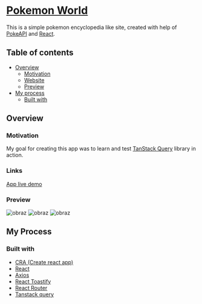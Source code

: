 # [Pokemon World](https://react-poke-world.netlify.app)

This is a simple pokemon encyclopedia like site, created with help of [PokeAPI](https://pokeapi.co/) and [React](https://reactjs.org/).

## Table of contents

- [Overview](#overview)
  - [Motivation](#motivation)
  - [Website](#website)
  - [Preview](#preview)
- [My process](#my-process)
  - [Built with](#built-with)  
  
## Overview
  
### Motivation

My goal for creating this app was to learn and test [TanStack Query](https://tanstack.com/query/v4) library in action.

### Links

[App live demo](https://react-poke-world.netlify.app)

### Preview

![obraz](https://user-images.githubusercontent.com/45789222/205501397-a60b896b-b36b-4341-bda2-c1fb49845e4d.png)
![obraz](https://user-images.githubusercontent.com/45789222/205501413-aaad5d6d-37c9-480d-b378-fa4cfbdff570.png)
![obraz](https://user-images.githubusercontent.com/45789222/205501431-4af29204-279f-4e4e-ad64-4a3a9070a3ab.png)

## My Process

### Built with

 - [CRA (Create react app)](https://create-react-app.dev/)
 - [React](https://reactjs.org/)
 - [Axios](https://axios-http.com/)
 - [React Toastify](https://fkhadra.github.io/react-toastify/introduction/)
 - [React Router](https://reactrouter.com/en/main)
 - [Tanstack query](https://tanstack.com/query/v4)
